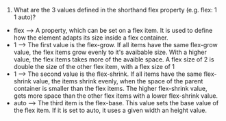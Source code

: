 1. What are the 3 values defined in the shorthand flex property (e.g. flex: 1 1 auto)?
- flex --> A property, which can be set on a flex item. It is used to define how the element adapts its size inside a flex container. 
- 1 --> The first value is the flex-grow. If all  items have the same flex-grow value, the flex items grow evenly to it's avaibable size. With a higher value, the flex items takes more of the avaible space. A flex size of 2 is double the size of the other flex item, with a flex size of 1
- 1 --> The second value is the flex-shrink. If all items have the same flex-shrink value, the items shrink evenly, when the space of the parent container is smaller than the flex items. The higher flex-shrink value, gets more space than the other flex items with a lower flex-shrink value.
- auto --> The third item is the flex-base. This value sets the base value of the flex item. If it is set to auto, it uses a given width an height value. 
